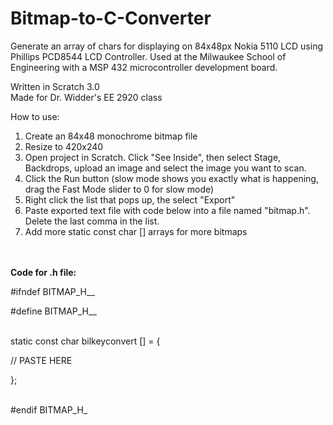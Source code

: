 # Bitmap-to-C-Converter
Generate an array of chars for displaying on 84x48px Nokia 5110 LCD using Phillips PCD8544 LCD Controller. Used at the Milwaukee School of Engineering with a MSP 432 microcontroller development board.
<br>

Written in Scratch 3.0 
<br>
Made for Dr. Widder's EE 2920 class
<br>

How to use:
1. Create an 84x48 monochrome bitmap file
2. Resize to 420x240
3. Open project in Scratch. Click "See Inside", then select Stage, Backdrops, upload an image and select the image you want to scan.
4. Click the Run button (slow mode shows you exactly what is happening, drag the Fast Mode slider to 0 for slow mode)
5. Right click the list that pops up, the select "Export"
6. Paste exported text file with code below into a file named "bitmap.h". Delete the last comma in the list.
7. Add more static const char [] arrays for more bitmaps

<br>

<br>
<b>Code for .h file:</b>

#ifndef BITMAP_H__
<br>

#define BITMAP_H__
<br>
<br>

static const char bilkeyconvert [] = {
<br>

 // PASTE HERE
 <br>

  };
<br>
<br>

#endif BITMAP_H_
